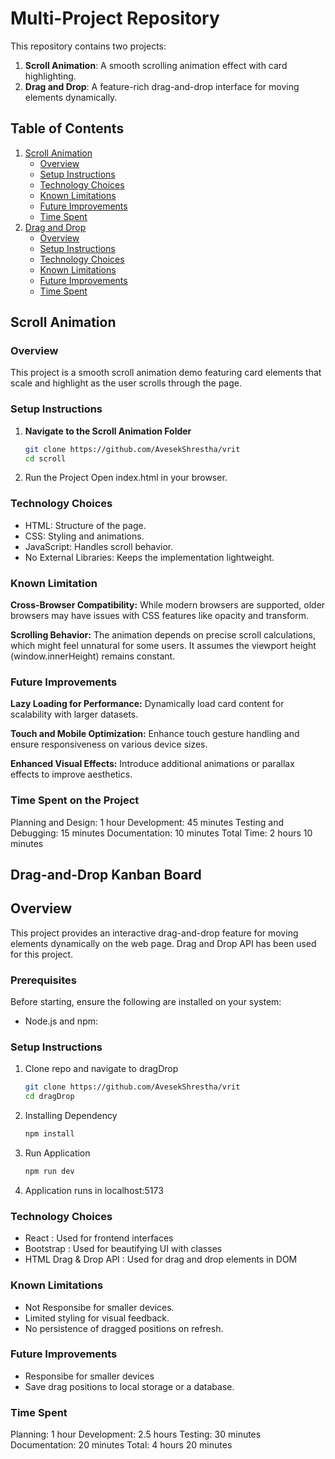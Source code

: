 # Multi-Project Repository

This repository contains two projects:

1. **Scroll Animation**: A smooth scrolling animation effect with card highlighting.
2. **Drag and Drop**: A feature-rich drag-and-drop interface for moving elements dynamically.

## Table of Contents

1. [Scroll Animation](#scroll-animation)
   - [Overview](#overview)
   - [Setup Instructions](#setup-instructions)
   - [Technology Choices](#technology-choices)
   - [Known Limitations](#known-limitations)
   - [Future Improvements](#future-improvements)
   - [Time Spent](#time-spent-1)
2. [Drag and Drop](#drag-and-drop-kanban-board)
   - [Overview](#overview-1)
   - [Setup Instructions](#setup-instructions-1)
   - [Technology Choices](#technology-choices-1)
   - [Known Limitations](#known-limitations-1)
   - [Future Improvements](#future-improvements-1)
   - [Time Spent](#time-spent)


## Scroll Animation

### Overview

This project is a smooth scroll animation demo featuring card elements that scale and highlight as the user scrolls through the page.

### Setup Instructions

1. **Navigate to the Scroll Animation Folder**
   ```bash
   git clone https://github.com/AvesekShrestha/vrit
   cd scroll
2. Run the Project Open index.html in your browser.

### Technology Choices
* HTML: Structure of the page.
* CSS: Styling and animations.
* JavaScript: Handles scroll behavior.
* No External Libraries: Keeps the implementation lightweight.

### Known Limitation 

**Cross-Browser Compatibility:**
While modern browsers are supported, older browsers may have issues with CSS features like opacity and transform.

**Scrolling Behavior:**
The animation depends on precise scroll calculations, which might feel unnatural for some users. It assumes the viewport height (window.innerHeight) remains constant.

### Future Improvements

**Lazy Loading for Performance:**
Dynamically load card content for scalability with larger datasets.

**Touch and Mobile Optimization:**
Enhance touch gesture handling and ensure responsiveness on various device sizes.

**Enhanced Visual Effects:**
Introduce additional animations or parallax effects to improve aesthetics.

### Time Spent on the Project
Planning and Design: 1 hour
Development: 45 minutes
Testing and Debugging: 15 minutes
Documentation: 10 minutes
Total Time: 2 hours 10 minutes

## Drag-and-Drop Kanban Board

## Overview

This project provides an interactive drag-and-drop feature for moving elements dynamically on the web page. Drag and Drop API has been used for this project.

### Prerequisites

Before starting, ensure the following are installed on your system:

* Node.js and npm:

### Setup Instructions

1. Clone repo and navigate to dragDrop
   ```bash
   git clone https://github.com/AvesekShrestha/vrit
   cd dragDrop
2. Installing Dependency 
    ```bash
    npm install
3. Run Application
    ```bash
    npm run dev
4. Application runs in localhost:5173

### Technology Choices
* React : Used for frontend interfaces
* Bootstrap : Used for beautifying UI with classes
* HTML Drag & Drop API : Used for drag and drop elements in DOM

### Known Limitations
* Not Responsibe for smaller devices.
* Limited styling for visual feedback.
* No persistence of dragged positions on refresh.

### Future Improvements

* Responsibe for smaller devices
* Save drag positions to local storage or a database.

### Time Spent
Planning: 1 hour
Development: 2.5 hours
Testing: 30 minutes
Documentation: 20 minutes
Total: 4 hours 20 minutes




